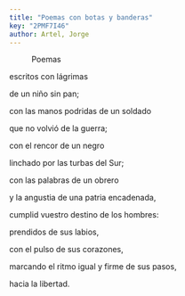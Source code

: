 ```yaml
---
title: "Poemas con botas y banderas"
key: "2PMF7I46"
author: Artel, Jorge
---
```

<div data-schema-version="8"><p style="padding-left: 40px" data-indent="1">Poemas</p> <p>escritos con lágrimas</p> <p>de un niño sin pan;</p> <p>con las manos podridas de un soldado</p> <p>que no volvió de la guerra;</p> <p>con el rencor de un negro</p> <p>linchado por las turbas del Sur;</p> <p>con las palabras de un obrero</p> <p>y la angustia de una patria encadenada,</p> <p>cumplid vuestro destino de los hombres:</p> <p>prendidos de sus labios,</p> <p>con el pulso de sus corazones,</p> <p>marcando el ritmo igual y firme de sus pasos,</p> <p>hacia la libertad.</p> </div>